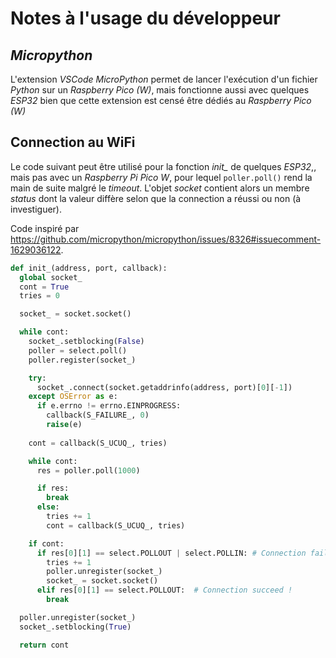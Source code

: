 # Notes à l'usage du développeur

## *Micropython*

L'extension *VSCode* *MicroPython* permet de lancer l'exécution d'un fichier *Python* sur un *Raspberry Pico (W)*, mais fonctionne aussi avec quelques *ESP32* bien que cette extension est censé être dédiés au *Raspberry Pico (W)*

## Connection au WiFi

Le code suivant peut être utilisé pour la fonction *init_* de quelques *ESP32*,, mais pas avec un *Raspberry Pi Pico W*, pour lequel `poller.poll()` rend la main de suite malgré le *timeout*. L'objet *socket* contient alors un membre *status* dont la valeur diffère selon que la connection a réussi ou non (à investiguer).

Code inspiré par <https://github.com/micropython/micropython/issues/8326#issuecomment-1629036122>.

```python
def init_(address, port, callback):
  global socket_
  cont = True
  tries = 0

  socket_ = socket.socket()

  while cont:
    socket_.setblocking(False)
    poller = select.poll()
    poller.register(socket_)

    try:
      socket_.connect(socket.getaddrinfo(address, port)[0][-1])
    except OSError as e:
      if e.errno != errno.EINPROGRESS:
        callback(S_FAILURE_, 0)
        raise(e)
    
    cont = callback(S_UCUQ_, tries)

    while cont:
      res = poller.poll(1000)

      if res:
        break
      else:
        tries += 1
        cont = callback(S_UCUQ_, tries)

    if cont:
      if res[0][1] == select.POLLOUT | select.POLLIN: # Connection failed !
        tries += 1
        poller.unregister(socket_)
        socket_ = socket.socket()
      elif res[0][1] == select.POLLOUT:  # Connection succeed !
        break

  poller.unregister(socket_)
  socket_.setblocking(True)

  return cont
```

